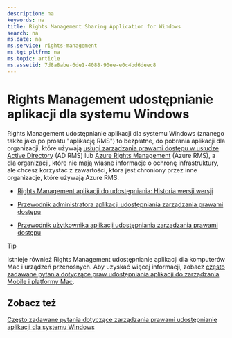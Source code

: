 ```yaml
---
description: na
keywords: na
title: Rights Management Sharing Application for Windows
search: na
ms.date: na
ms.service: rights-management
ms.tgt_pltfrm: na
ms.topic: article
ms.assetid: 7d8a8abe-6de1-4088-90ee-e0c4bd6deec8
---
```

# Rights Management udostępnianie aplikacji dla systemu Windows
Rights Management udostępnianie aplikacji dla systemu Windows (znanego także jako po prostu "aplikację RMS") to bezpłatne, do pobrania aplikacji dla organizacji, które używają [usługi zarządzania prawami dostępu w usłudze Active Directory](https://technet.microsoft.com/library/cc772403.aspx) (AD RMS) lub [Azure Rights Management](https://technet.microsoft.com/library/jj585024.aspx) (Azure RMS), a dla organizacji, które nie mają własne informacje o ochronę infrastruktury, ale chcesz korzystać z zawartości, która jest chroniony przez inne organizacje, które używają Azure RMS.

-   [Rights Management aplikacji do udostępniania: Historia wersji wersji](../Topic/Rights_Management_sharing_application__Version_release_history.md)

-   [Przewodnik administratora aplikacji udostępniania zarządzania prawami dostępu](../Topic/Rights_Management_sharing_application_administrator_guide.md)

-   [Przewodnik użytkownika aplikacji udostępniania zarządzania prawami dostępu](../Topic/Rights_Management_sharing_application_user_guide.md)

> [!TIP]
> Istnieje również Rights Management udostępnianie aplikacji dla komputerów Mac i urządzeń przenośnych. Aby uzyskać więcej informacji, zobacz [często zadawane pytania dotyczące praw udostępniania aplikacji do zarządzania Mobile i platformy Mac](http://technet.microsoft.com/dn451248).

## Zobacz też
[Często zadawane pytania dotyczące zarządzania prawami udostępnianie aplikacji dla systemu Windows](http://technet.microsoft.com/dn467883)

